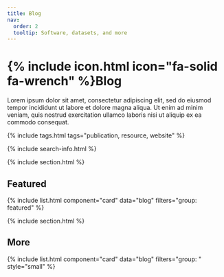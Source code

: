 ```yaml
---
title: Blog
nav:
  order: 2
  tooltip: Software, datasets, and more
---
```


# {% include icon.html icon="fa-solid fa-wrench" %}Blog

Lorem ipsum dolor sit amet, consectetur adipiscing elit, sed do eiusmod tempor incididunt ut labore et dolore magna aliqua.
Ut enim ad minim veniam, quis nostrud exercitation ullamco laboris nisi ut aliquip ex ea commodo consequat.

{% include tags.html tags="publication, resource, website" %}

{% include search-info.html %}

{% include section.html %}

## Featured

{% include list.html component="card" data="blog" filters="group: featured" %}

{% include section.html %}

## More

{% include list.html component="card" data="blog" filters="group: " style="small" %}
